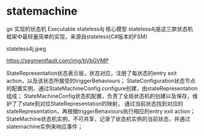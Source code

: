 # statemachine
go 实现的状态机
Executable
stateless4j
核心模型
stateless4j是这三款状态机框架中最轻量简单的实现，来源自stateless(C#版本的FSM)

stateless4j.jpeg

https://segmentfault.com/img/bVbGVMP

StateRepresentation状态表示层，状态对应，注册了每状态的entry exit action，以及该状态所接受的triggerBehaviours；
StateConfiguration状态节点的配置实例，通过StateMachineConfig.configure创建，由stateRepresentation组成；
StateMachineConfig状态机配置，负责了全局状态机的创建以及保存，维护了了state到对应StateRepresentation的映射，
通过当前状态找到对应的stateRepresentation，再根据triggerBehaviours执行相应的entry exit action；
StateMachine状态机实例，不可共享，记录了状态机实例的当前状态，并通过statemachine实例来响应事件；